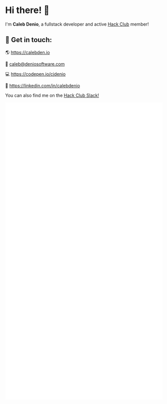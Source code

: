 # Hi there! 👋

I'm **Caleb Denio**, a fullstack developer and active [Hack Club](https://hackclub.com) member!

<!-- ![My GitHub stats](https://github-readme-stats.vercel.app/api?username=cjdenio&show_icons=true&theme=tokyonight) -->

## 📝 Get in touch:

🌎 https://calebden.io

📨 [caleb@deniosoftware.com](mailto:caleb@deniosoftware.com)

💻 https://codepen.io/cjdenio

💼 https://linkedin.com/in/calebdenio

You can also find me on the [Hack Club Slack!](https://hackclub.com/slack)

![Metrics](github-metrics.svg)
